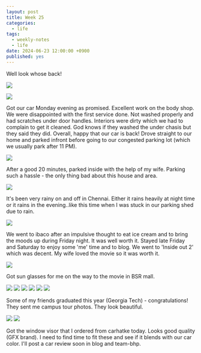 ```yaml
---
layout: post
title: Week 25
categories:
  - life
tags:
  - weekly-notes
  - life
date: 2024-06-23 12:00:00 +0900
published: yes
---
```

Well look whose back!

![](https://i.imgur.com/SoQkBoP.jpg)

![](https://i.imgur.com/YiVwSyl.jpg)

Got our car Monday evening as promised. Excellent work on the body shop. We were disappointed with the first service done. Not washed properly and had scratches under door handles. Interiors were dirty which we had to complain to get it cleaned. God knows if they washed the under chasis but they said they did. Overall, happy that our car is back! Drove straight to our home and parked infront before going to our congested parking lot (which we usually park after 11 PM).

![](https://i.imgur.com/IIlF2vF.jpg)

After a good 20 minutes, parked inside with the help of my wife. Parking such a hassle - the only thing bad about this house and area.

![](https://i.imgur.com/V4a0BY0.jpg)

It's been very rainy on and off in Chennai. Either it rains heavily at night time or it rains in the evening..like this time when I was stuck in our parking shed due to rain.

![](https://i.imgur.com/c8iwFpX.jpg)

We went to ibaco after an impulsive thought to eat ice cream and to bring the moods up during Friday night. It was well worth it. Stayed late Friday and Saturday to enjoy some 'me' time and to blog. We went to 'Inside out 2' which was decent. My wife loved the movie so it was worth it.

![](https://i.imgur.com/p4N7dbs.jpg)

Got sun glasses for me on the way to the movie in BSR mall.

![](https://i.imgur.com/hDYDBN9.jpg)
![](https://i.imgur.com/4FQpul6.jpg)
![](https://i.imgur.com/MJHnmWB.jpg)
![](https://i.imgur.com/MtlkzDp.jpg)
![](https://i.imgur.com/DYhjngQ.jpg)
![](https://i.imgur.com/wxwO0oB.jpg)

Some of my friends graduated this year (Georgia Tech) - congratulations! They sent me campus tour photos. They look beautiful.

![](https://i.imgur.com/ce45TvU.jpg)
![](https://i.imgur.com/qQ7HheQ.jpg)

Got the window visor that I ordered from carhatke today. Looks good quality (GFX brand). I need to find time to fit these and see if it blends with our car color. I'll post a car review soon in blog and team-bhp. 